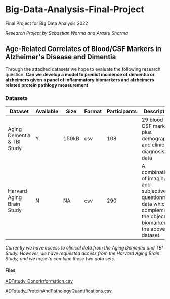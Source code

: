 
# Big-Data-Analysis-Final-Project
Final Project for Big Data Analysis 2022

*Research Project by Sebastian Warma and Arastu Sharma*
## Age-Related Correlates of Blood/CSF Markers in Alzheimer's Disease and Dimentia
Through the attached datasets we hope to evaluate the following research question: 
**Can we develop a model to predict incidence of dementia or alzheimers given a panel of inflammatory biomarkers and alzheimers related protein pathlogy measurement.**

### Datasets
| Dataset | Available | Size | Format | Participants | Description |
| - | -- | ------------ | ----- | ------ | -------------- |
| Aging Dementia & TBI Study | Y | 150kB | csv | 108 | 29 blood and CSF markers plus demographic and clinical diagnosis data |
| Harvard Aging Brain Study | N | NA | csv | 290 | A combination of imaging and subjective questionnaire data which complements the objective biomarkers in the above dataset.|


*Currently we have access to clinical data from the Aging Dementia and TBI Study. However, we have requested access from the Harvard Aging Brain Study, and we hope to combine these two data sets.*


#### Files
[ADTstudy_DonorInformation.csv](https://github.com/Sebastian-Warma/Big-Data-Analysis-Final-Project/files/8481882/DonorInformation.csv)

[ADTstudy_ProteinAndPathologyQuantifications.csv](https://github.com/Sebastian-Warma/Big-Data-Analysis-Final-Project/files/8481884/ProteinAndPathologyQuantifications.csv)
